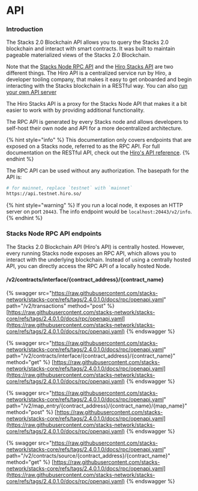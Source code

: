 # API

### Introduction

The Stacks 2.0 Blockchain API allows you to query the Stacks 2.0 blockchain and interact with smart contracts. It was built to maintain pageable materialized views of the Stacks 2.0 Blockchain.

Note that the [Stacks Node RPC API](https://github.com/stacks-network/stacks-blockchain/) and the [Hiro Stacks API](https://www.hiro.so/stacks-api) are two different things. The Hiro API is a centralized service run by Hiro, a developer tooling company, that makes it easy to get onboarded and begin interacting with the Stacks blockchain in a RESTful way. You can also [run your own API server](https://docs.hiro.so/get-started/running-api-node)

The Hiro Stacks API is a proxy for the Stacks Node API that makes it a bit easier to work with by providing additional functionality.

The RPC API is generated by every Stacks node and allows developers to self-host their own node and API for a more decentralized architecture.

{% hint style="info" %}
This documentation only covers endpoints that are exposed on a Stacks node, referred to as the RPC API. For full documentation on the RESTful API, check out the [Hiro's API reference](https://docs.hiro.so/api).
{% endhint %}

The RPC API can be used without any authorization. The basepath for the API is:

```bash
# for mainnet, replace `testnet` with `mainnet`
https://api.testnet.hiro.so/
```

{% hint style="warning" %}
If you run a local node, it exposes an HTTP server on port `20443`. The info endpoint would be `localhost:20443/v2/info`.
{% endhint %}

### Stacks Node RPC API endpoints

The Stacks 2.0 Blockchain API (Hiro's API) is centrally hosted. However, every running Stacks node exposes an RPC API, which allows you to interact with the underlying blockchain. Instead of using a centrally hosted API, you can directly access the RPC API of a locally hosted Node.


#### /v2/contracts/interface/{contract_address}/{contract_name}


{% swagger src="https://raw.githubusercontent.com/stacks-network/stacks-core/refs/tags/2.4.0.1.0/docs/rpc/openapi.yaml" path="/v2/transactions" method="post" %}
[https://raw.githubusercontent.com/stacks-network/stacks-core/refs/tags/2.4.0.1.0/docs/rpc/openapi.yaml](https://raw.githubusercontent.com/stacks-network/stacks-core/refs/tags/2.4.0.1.0/docs/rpc/openapi.yaml)
{% endswagger %}

{% swagger src="https://raw.githubusercontent.com/stacks-network/stacks-core/refs/tags/2.4.0.1.0/docs/rpc/openapi.yaml" path="/v2/contracts/interface/{contract_address}/{contract_name}" method="get" %}
[https://raw.githubusercontent.com/stacks-network/stacks-core/refs/tags/2.4.0.1.0/docs/rpc/openapi.yaml](https://raw.githubusercontent.com/stacks-network/stacks-core/refs/tags/2.4.0.1.0/docs/rpc/openapi.yaml)
{% endswagger %}

{% swagger src="https://raw.githubusercontent.com/stacks-network/stacks-core/refs/tags/2.4.0.1.0/docs/rpc/openapi.yaml" path="/v2/map_entry/{contract_address}/{contract_name}/{map_name}" method="post" %}
[https://raw.githubusercontent.com/stacks-network/stacks-core/refs/tags/2.4.0.1.0/docs/rpc/openapi.yaml](https://raw.githubusercontent.com/stacks-network/stacks-core/refs/tags/2.4.0.1.0/docs/rpc/openapi.yaml)
{% endswagger %}

{% swagger src="https://raw.githubusercontent.com/stacks-network/stacks-core/refs/tags/2.4.0.1.0/docs/rpc/openapi.yaml" path="/v2/contracts/source/{contract_address}/{contract_name}" method="get" %}
[https://raw.githubusercontent.com/stacks-network/stacks-core/refs/tags/2.4.0.1.0/docs/rpc/openapi.yaml](https://raw.githubusercontent.com/stacks-network/stacks-core/refs/tags/2.4.0.1.0/docs/rpc/openapi.yaml)
{% endswagger %}